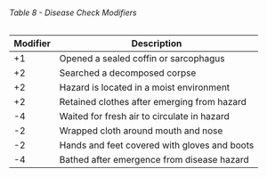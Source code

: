 ###### Table 8 - Disease Check Modifiers

| Modifier | Description                                   |
| -------- | --------------------------------------------- |
| +1       | Opened  a sealed coffin or sarcophagus        |
| +2       | Searched a decomposed corpse                  |
| +2       | Hazard  is located in a moist environment     |
| +2       | Retained clothes after emerging from  hazard  |
| -4       | Waited  for fresh air to circulate in hazard  |
| -2       | Wrapped cloth around mouth and nose           |
| -2       | Hands  and feet covered with gloves and boots |
| -4       | Bathed after emergence from disease  hazard   |

